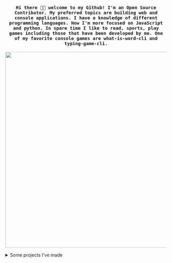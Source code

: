 <h4 align="center"><samp> Hi there 👋🏾  welcome to my Github! I'm an Open Source Contributor. My preferred topics are building web and console  applications. I have a knowledge of different programming languages. Now I'm more focused on JavaScript and python. In spare time I like to read, sports, play games including those that have been developed by me. One of my favorite console games are what-is-word-cli and typing-game-cli.</samp></h4>

<p align="center">
  <img width="610" src="./media/what-is-word.gif">
</p>

<details>
  <summary>Some projects I've made</summary>

[![ReadMe Card](https://github-readme-stats.vercel.app/api/pin/?username=akgondber&repo=typing-game-cli)](https://github.com/akgondber/typing-game-cli)
[![ReadMe Card](https://github-readme-stats.vercel.app/api/pin/?username=akgondber&repo=npm-check-extras)](https://github.com/akgondber/npm-check-extras)
[![ReadMe Card](https://github-readme-stats.vercel.app/api/pin/?username=akgondber&repo=git-booster-cli)](https://github.com/akgondber/git-booster-cli)
[![ReadMe Card](https://github-readme-stats.vercel.app/api/pin/?username=akgondber&repo=what-is-word-cli)](https://github.com/akgondber/what-is-word-cli)
[![ReadMe Card](https://github-readme-stats.vercel.app/api/pin/?username=akgondber&repo=word-snatchers-cli)](https://github.com/akgondber/word-snatchers-cli)
[![ReadMe Card](https://github-readme-stats.vercel.app/api/pin/?username=akgondber&repo=commands-manager)](https://github.com/akgondber/commands-manager)
[![ReadMe Card](https://github-readme-stats.vercel.app/api/pin/?username=akgondber&repo=spinner-memory-game-cli)](https://github.com/akgondber/spinner-memory-game-cli)
</details>

